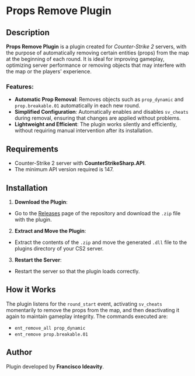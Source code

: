 # Props Remove Plugin

## Description

**Props Remove Plugin** is a plugin created for *Counter-Strike 2* servers, with the purpose of automatically removing certain entities (props) from the map at the beginning of each round. It is ideal for improving gameplay, optimizing server performance or removing objects that may interfere with the map or the players' experience.

### Features:
- **Automatic Prop Removal**: Removes objects such as `prop_dynamic` and `prop.breakable.01` automatically in each new round.
- **Simplified Configuration**: Automatically enables and disables `sv_cheats` during removal, ensuring that changes are applied without problems.
- **Lightweight and Efficient**: The plugin works silently and efficiently, without requiring manual intervention after its installation.

## Requirements

- Counter-Strike 2 server with **CounterStrikeSharp.API**.
- The minimum API version required is 147.

## Installation

1. **Download the Plugin**:
- Go to the [Releases](https://github.com/francisco-ideavity/RemoveEntity/releases) page of the repository and download the `.zip` file with the plugin.

2. **Extract and Move the Plugin**:
- Extract the contents of the `.zip` and move the generated `.dll` file to the plugins directory of your CS2 server.

3. **Restart the Server**:
- Restart the server so that the plugin loads correctly.

## How it Works

The plugin listens for the `round_start` event, activating `sv_cheats` momentarily to remove the props from the map, and then deactivating it again to maintain gameplay integrity. The commands executed are:

- `ent_remove_all prop_dynamic`
- `ent_remove prop.breakable.01`

## Author

Plugin developed by **Francisco Ideavity**.
